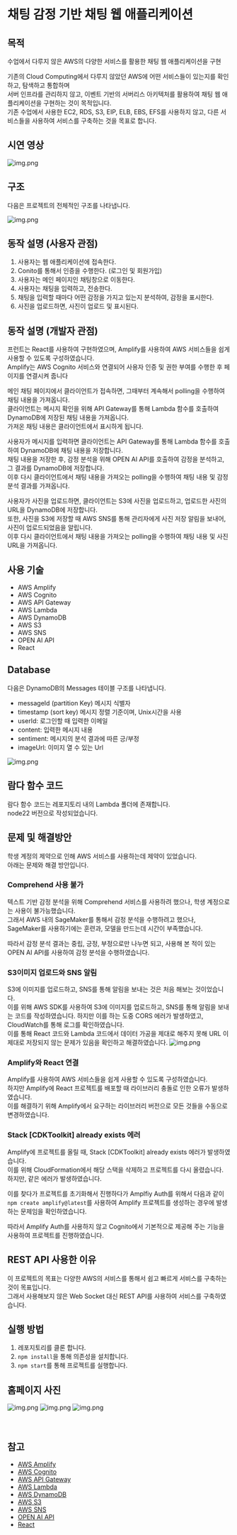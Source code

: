 # 채팅 감정 기반 채팅 웹 애플리케이션
## 목적
수업에서 다루지 않은 AWS의 다양한 서비스를 활용한 채팅 웹 애플리케이션을 구현 <br>

기존의 Cloud Computing에서 다루지 않았던 AWS에 어떤 서비스들이 있는지를 확인하고, 탐색하고 통합하며 <br>
서버 인프라를 관리하지 않고, 이벤트 기반의 서버리스 아키텍처를 활용하여 채팅 웹 애플리케이션을 구현하는 것이 목적입니다. <br>
기존 수업에서 사용한 EC2, RDS, S3, EIP, ELB, EBS, EFS를 사용하지 않고, 다른 서비스들을 사용하여 서비스를 구축하는 것을 목표로 합니다.

## 시연 영상
![img.png](resources/vedio.gif)

## 구조
다음은 프로젝트의 전체적인 구조를 나타냅니다.
<br>

![img.png](resources/architecture.png)

## 동작 설명 (사용자 관점)
1. 사용자는 웹 애플리케이션에 접속한다.
2. Conito를 통해서 인증을 수행한다. (로그인 및 회원가입)
3. 사용자는 메인 페이지인 채팅창으로 이동한다.
4. 사용자는 채팅을 입력하고, 전송한다.
5. 채팅을 입력할 때마다 어떤 감정을 가지고 있는지 분석하여, 감정을 표시한다.
6. 사진을 업로드하면, 사진이 업로드 및 표시된다.

## 동작 설명 (개발자 관점)
프런트는 React를 사용하여 구현하였으며, Amplify를 사용하여 AWS 서비스들을 쉽게 사용할 수 있도록 구성하였습니다. <br>
Amplify는 AWS Cognito 서비스와 연결되어 사용자 인증 및 권한 부여를 수행한 후 페이지를 연결시켜 줍니다 <br>

메인 채팅 페이지에서 클라이언트가 접속하면, 그때부터 계속해서 polling을 수행하여 채팅 내용을 가져옵니다. <br>
클라이언트는 메시지 확인을 위해 API Gateway를 통해 Lambda 함수를 호출하여 DynamoDB에 저장된 채팅 내용을 가져옵니다. <br>
가져온 채팅 내용은 클라이언트에서 표시하게 됩니다. <br>

사용자가 메시지를 입력하면 클라이언트는 API Gateway를 통해 Lambda 함수를 호출하여 DynamoDB에 채팅 내용을 저장합니다. <br>
채팅 내용을 저장한 후, 감정 분석을 위해 OPEN AI API를 호출하여 감정을 분석하고, 그 결과를 DynamoDB에 저장합니다. <br>
이후 다시 클라이언트에서 채팅 내용을 가져오는 polling을 수행하여 채팅 내용 및 감정 분석 결과를 가져옵니다.

사용자가 사진을 업로드하면, 클라이언트는 S3에 사진을 업로드하고, 업로드한 사진의 URL을 DynamoDB에 저장합니다. <br>
또한, 사진을 S3에 저장할 때 AWS SNS를 통해 관리자에게 사진 저장 알림을 보내어, 사진이 업로드되었음을 알립니다. <br>
이후 다시 클라이언트에서 채팅 내용을 가져오는 polling을 수행하여 채팅 내용 및 사진 URL을 가져옵니다.

## 사용 기술
- AWS Amplify
- AWS Cognito
- AWS API Gateway
- AWS Lambda
- AWS DynamoDB
- AWS S3
- AWS SNS
- OPEN AI API
- React

## Database
다음은 DynamoDB의 Messages 테이블 구조를 나타냅니다.

- messageId (partition Key) 메시지 식별자
- timestamp (sort key) 메시지 정렬 기준이며, Unix시간을 사용
- userId: 로그인할 때 입력한 이메일
- content: 입력한 메시지 내용
- sentiment: 메시지의 분석 결과에 따른 긍/부정
- imageUrl: 이미지 열 수 있는 Url

![img.png](resources/database.png)

## 람다 함수 코드
람다 함수 코드는 레포지토리 내의 Lambda 폴더에 존재합니다. <br>
node22 버전으로 작성되었습니다.

## 문제 및 해결방안
학생 계정의 제약으로 인해 AWS 서비스를 사용하는데 제약이 있었습니다. <br>
아래는 문제와 해결 방안입니다.

### Comprehend 사용 불가
텍스트 기반 감정 분석을 위해 Comprehend 서비스를 사용하려 했으나, 학생 계정으로는 사용이 불가능했습니다. <br>
그래서 AWS 내의 SageMaker를 통해서 감정 분석을 수행하려고 했으나, SageMaker를 사용하기에는 훈련과, 모델을 만드는데 시간이 부족했습니다. <br>

따라서 감정 분석 결과는 중립, 긍정, 부정으로만 나누면 되고,
사용해 본 적이 있는 OPEN AI API를 사용하여 감정 분석을 수행하였습니다.

### S3이미지 업로드와 SNS 알림
S3에 이미지를 업로드하고, SNS를 통해 알림을 보내는 것은 처음 해보는 것이었습니다. <br>
이를 위해 AWS SDK를 사용하여 S3에 이미지를 업로드하고, SNS를 통해 알림을 보내는 코드를 작성하였습니다.
하지만 이를 하는 도중 CORS 에러가 발생하였고, CloudWatch를 통해 로그를 확인하였습니다. <br>
이를 통해 React 코드와 Lambda 코드에서 데이터 가공을 제대로 해주지 못해 URL 이 제대로 저장되지 않는 문제가 있음을 확인하고 해결하였습니다.
![img.png](resources/uploadedImage.png)

### Amplify와 React 연결
Amplify를 사용하여 AWS 서비스들을 쉽게 사용할 수 있도록 구성하였습니다. <br>
하지만 Amplify에 React 프로젝트를 배포할 때 라이브러리 충돌로 인한 오류가 발생하였습니다. <br>
이를 해결하기 위해 Amplify에서 요구하는 라이브러리 버전으로 모든 것들을 수동으로 변경하였습니다.

### Stack [CDKToolkit] already exists 에러
Amplify에 프로젝트를 올릴 때, Stack [CDKToolkit] already exists 에러가 발생하였습니다. <br>
이를 위해 CloudFormation에서 해당 스택을 삭제하고 프로젝트를 다시 올렸습니다.
하지만, 같은 에러가 발생하였습니다.

이를 찾다가 프로젝트를 초기화해서 진행하다가 Amplfiy Auth를 위해서 다음과 같이 `npm create amplify@latest`를 사용하여 Amplify 프로젝트를 생성하는 경우에 발생하는 문제임을 확인하였습니다. <br>

따라서 Amplify Auth를 사용하지 않고 Cognito에서 기본적으로 제공해 주는 기능을 사용하여 프로젝트를 진행하였습니다.

## REST API 사용한 이유
이 프로젝트의 목표는 다양한 AWS의 서비스를 통해서 쉽고 빠르게 서비스를 구축하는 것이 목표입니다. <br>
그래서 사용해보지 않은 Web Socket 대신 REST API를 사용하여 서비스를 구축하였습니다.

## 실행 방법
1. 레포지토리를 클론 합니다.
2. `npm install`을 통해 의존성을 설치합니다.
3. `npm start`를 통해 프로젝트를 실행합니다.

## 홈페이지 사진
![img.png](resources/mainPage.png)
![img.png](resources/loginPage.png)
![img.png](resources/chattingPage.png)
<br>
<br>
<br>

## 참고
- [AWS Amplify](https://aws.amazon.com/ko/amplify/)
- [AWS Cognito](https://aws.amazon.com/ko/cognito/)
- [AWS API Gateway](https://aws.amazon.com/ko/api-gateway/)
- [AWS Lambda](https://aws.amazon.com/ko/lambda/)
- [AWS DynamoDB](https://aws.amazon.com/ko/dynamodb/)
- [AWS S3](https://aws.amazon.com/ko/s3/)
- [AWS SNS](https://aws.amazon.com/ko/sns/)
- [OPEN AI API](https://www.openai.com/)
- [React](https://ko.reactjs.org/)
